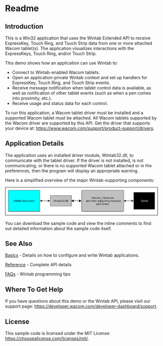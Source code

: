 # Readme

## Introduction
This is a Win32 application that uses the Wintab Extended API to receive ExpressKey, Touch Ring, and Touch Strip data from one or more attached Wacom tablet(s). The application visualizes interactions with the ExpressKeys, Touch Ring, and/or Touch Strip.

This demo shows how an application can use Wintab to:

* Connect to Wintab-enabled Wacom tablets.
* Open an application-private Wintab context and set up handlers for ExpressKey, Touch Ring, and Touch Strip events.
* Receive message notification when tablet control data is available, as well as notification of other tablet events (such as when a pen comes into proximity, etc.).
* Receive usage and status data for each control.  

To run this application, a Wacom tablet driver must be installed and a supported Wacom tablet must be attached. All Wacom tablets supported by the Wacom driver are supported by this API. Get the driver that supports your device at: https://www.wacom.com/support/product-support/drivers.


## Application Details
The application uses an installed driver module, Wintab32.dll, to communicate with the tablet driver. If the driver is not installed, is not communicating, or there is no supported Wacom tablet attached or in the preferences, then the program will display an appropriate warning.

Here is a simplified overview of the major Wintab-supporting components:  

![wintab-overview](https://github.com/Wacom-Developer/wacom-device-kit-windows/blob/master/Wintab%20Tablet%20Controls/Media/sc-rm-wintab-overview.png)

You can download the sample code and view the inline comments to find out detailed information about the sample code itself.

## See Also
[Basics](https://developer-docs.wacom.com/wacom-device-api/docs/wintab-basics) - Details on how to configure and write Wintab applications.  

[Reference](https://developer-docs.wacom.com/wacom-device-api/docs/wintab-reference) - Complete API details 

[FAQs](https://developer-docs.wacom.com/wacom-device-api/docs/wintab-faqs) - Wintab programming tips  

## Where To Get Help
If you have questions about this demo or the Wintab API, please visit our support page: https://developer.wacom.com/developer-dashboard/support.

## License
This sample code is licensed under the MIT License: https://choosealicense.com/licenses/mit/.

